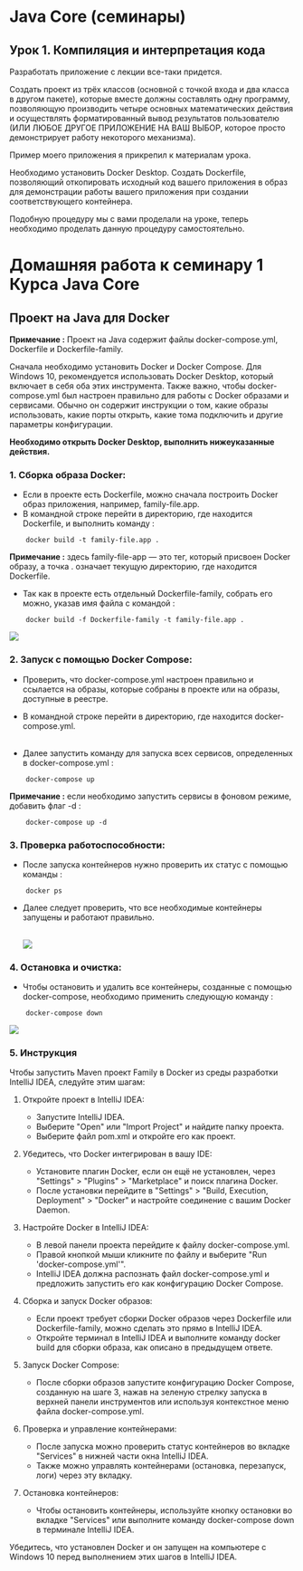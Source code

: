 # Java Core (семинары)
## Урок 1. Компиляция и интерпретация кода
Разработать приложение с лекции все-таки придется.

Создать проект из трёх классов (основной с точкой входа и два класса в другом пакете),
которые вместе должны составлять одну программу, позволяющую
производить четыре основных математических действия и осуществлять форматированный
вывод результатов пользователю (ИЛИ ЛЮБОЕ ДРУГОЕ ПРИЛОЖЕНИЕ НА ВАШ ВЫБОР, которое просто демонстрирует работу некоторого механизма).

Пример моего приложения я прикрепил к материалам урока.

Необходимо установить Docker Desktop.
Создать Dockerfile, позволяющий откопировать исходный код вашего приложения в образ для демонстрации работы вашего приложения при создании соответствующего контейнера.

Подобную процедуру мы с вами проделали на уроке, теперь необходимо проделать данную процедуру самостоятельно.


# Домашняя работа к семинару 1 Курса Java Core

## Проект на Java для Docker

**Примечание :** Проект на Java содержит файлы docker-compose.yml, Dockerfile и Dockerfile-family.

Сначала необходимо установить Docker и Docker Compose. 
Для Windows 10, рекомендуется использовать Docker Desktop, который включает в себя оба этих инструмента.
Также важно, чтобы docker-compose.yml был настроен правильно для работы с Docker образами и сервисами. 
Обычно он содержит инструкции о том, какие образы использовать, какие порты открыть, 
какие тома подключить и другие параметры конфигурации.

**Необходимо открыть Docker Desktop, выполнить нижеуказанные действия.**

### 1. Сборка образа Docker:
- Если в проекте есть Dockerfile, можно сначала построить Docker образ приложения, например, family-file.app. 
- В командной строке перейти в директорию, где находится Dockerfile, и выполнить команду :
```
    docker build -t family-file.app .
```  

  **Примечание :** здесь family-file-app — это тег, который присвоен Docker образу, 
                    а точка . означает текущую директорию, где находится Dockerfile.

- Так как в проекте есть отдельный Dockerfile-family, собрать его можно, указав имя файла с командой :
```
    docker build -f Dockerfile-family -t family-file.app .   
```

![](https://i.ibb.co/r7DVs9G/2d.jpg)

### 2. Запуск с помощью Docker Compose:
- Проверить, что docker-compose.yml настроен правильно и ссылается на образы, 
которые собраны в проекте или на образы, доступные в реестре.
- В командной строке перейти в директорию, где находится docker-compose.yml.<br><br>

- Далее запустить команду для запуска всех сервисов, определенных в docker-compose.yml :
```
    docker-compose up
```
**Примечание :** если необходимо запустить сервисы в фоновом режиме, добавить флаг -d :
```
    docker-compose up -d    
```


### 3. Проверка работоспособности:
- После запуска контейнеров нужно проверить их статус с помощью команды :
```
    docker ps    
```
- Далее следует проверить, что все необходимые контейнеры запущены и работают правильно.<br><br>

  ![](https://i.ibb.co/bsTzBGW/3d.jpg)

### 4. Остановка и очистка:
- Чтобы остановить и удалить все контейнеры, созданные с помощью docker-compose, 
необходимо применить следующую команду :

```
    docker-compose down    
```
![](https://i.ibb.co/h7Lbssj/4d.jpg)

### 5. Инструкция

Чтобы запустить Maven проект Family в Docker из среды разработки IntelliJ IDEA, следуйте этим шагам:

1. Откройте проект в IntelliJ IDEA:
    - Запустите IntelliJ IDEA.
    - Выберите "Open" или "Import Project" и найдите папку проекта.
    - Выберите файл pom.xml и откройте его как проект.

2. Убедитесь, что Docker интегрирован в вашу IDE:
    - Установите плагин Docker, если он ещё не установлен, через "Settings" > "Plugins" > "Marketplace" и поиск плагина Docker.
    - После установки перейдите в "Settings" > "Build, Execution, Deployment" > "Docker" и настройте соединение с вашим Docker Daemon.

3. Настройте Docker в IntelliJ IDEA:
    - В левой панели проекта перейдите к файлу docker-compose.yml.
    - Правой кнопкой мыши кликните по файлу и выберите "Run 'docker-compose.yml'".
    - IntelliJ IDEA должна распознать файл docker-compose.yml и предложить запустить его как конфигурацию Docker Compose.

4. Сборка и запуск Docker образов:
    - Если проект требует сборки Docker образов через Dockerfile или Dockerfile-family, можно сделать это прямо в IntelliJ IDEA.
    - Откройте терминал в IntelliJ IDEA и выполните команду docker build для сборки образа, как описано в предыдущем ответе.

5. Запуск Docker Compose:
    - После сборки образов запустите конфигурацию Docker Compose, созданную на шаге 3, нажав на зеленую стрелку запуска в верхней панели инструментов или используя контекстное меню файла docker-compose.yml.

6. Проверка и управление контейнерами:
    - После запуска можно проверить статус контейнеров во вкладке "Services" в нижней части окна IntelliJ IDEA.
    - Также можно управлять контейнерами (остановка, перезапуск, логи) через эту вкладку.

7. Остановка контейнеров:
    - Чтобы остановить контейнеры, используйте кнопку остановки во вкладке "Services" или выполните команду docker-compose down в терминале IntelliJ IDEA.

Убедитесь, что установлен Docker и он запущен на компьютере с Windows 10 перед выполнением этих шагов в IntelliJ IDEA.

